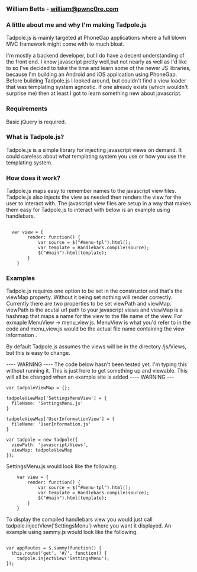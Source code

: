 ### William Betts - william@pwnc0re.com
### A little about me and why I'm making Tadpole.js
Tadpole.js is mainly targeted at PhoneGap applications where a full blown MVC framework might come with to much bloat.

I'm mostly a backend developer, but I do have a decent understanding of the front end. I know javascript pretty well,but not nearly as well as I'd like to so I've decided to take the time and learn some of the newer JS libraries, because I'm building an Android and iOS application using PhoneGap. Before building Tadpole.js I looked around, but couldn't find a view loader that was templating system agnostic. If one already exists (which wouldn't surprise me) then at least I got to learn something new about javascript. 

### Requirements
Basic jQuery is required.

### What is Tadpole.js?
Tadpole.js is a simple library for injecting javascript views on demand. It could careless about what templating system you use or how you use the templating system.

### How does it work?
Tadpole.js maps easy to remember names to the javascript view files. Tadpole.js also injects the view as needed then renders the view for the user to interact with. The javascript view files are setup in a way
that makes them easy for Tadpole.js to interact with below is an example using handlebars.

```

  var view = {
        render: function() {
            var source = $("#menu-tpl").html();
            var template = Handlebars.compile(source);
            $("#main").html(template);
        }
    }
```

### Examples
Tadpole.js requires one option to be set in the constructor and that's the viewMap property. Without
it being set nothing will render correctly. Currently there are two properties to be set viewPath and
viewMap. viewPath is the acutal url path to your javascript views and viewMap is a hashmap that maps
a name for the view to the file name of the view. For exmaple MenuView -> menu_view.js. MenuView is
what you'd refer to in the code and menu_view.js would be the actual file name containing the view information
.

By default Tadpole.js assumes the views will be in the directory /js/Views, but this is easy to change.

---- WARNING ----  The code below hasn't been tested yet. I'm typing this without running it. This is just here to get something up and viewable. This will all be changed when an example site is added ---- WARNING ---


```
var tadpoleViewMap = {};

tadpoleViewMap['SettingsMenuView'] = {
  fileName: 'SettingsMenu.js'
}

tadpoleViewMap['UserInformationView'] = {
  fileName: 'UserInformation.js'
}

var tadpole = new Tadpole({
  viewPath: 'javascript/Views',
  viewMap: tadpoleViewMap
});
```

SettingsMenu.js would look like the following.
```
    var view = {
        render: function() {
            var source = $("#menu-tpl").html();
            var template = Handlebars.compile(source);
            $("#main").html(template);
        }
    }
```

To display the compiled handlebars view you would just call tadpole.injectView('SettingsMenu') where you want it displayed. An example using sammy.js would look like the following.

```

var appRoutes = $.sammy(function() {
  this.route('get', '#/', function() {
    tadpole.injectView('SettingsMenu');
});
```
